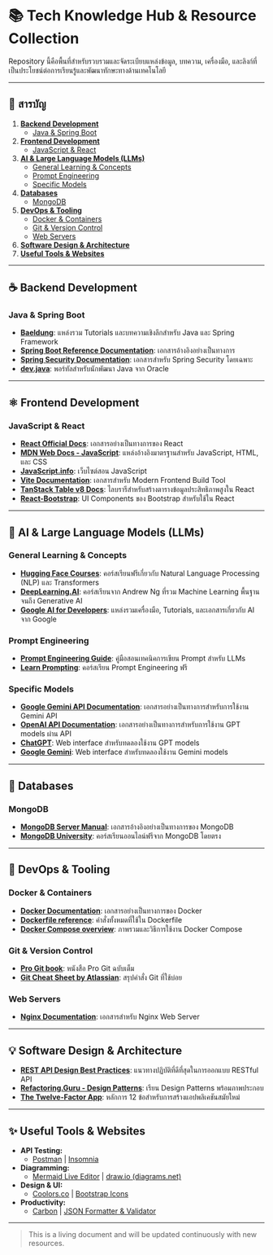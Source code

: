 # 📚 Tech Knowledge Hub & Resource Collection

Repository นี้คือพื้นที่สำหรับรวบรวมและจัดระเบียบแหล่งข้อมูล, บทความ, เครื่องมือ, และลิงก์ที่เป็นประโยชน์ต่อการเรียนรู้และพัฒนาทักษะทางด้านเทคโนโลยี

---

## 📖 สารบัญ 

1.  [**Backend Development**](#-backend-development)
    -   [Java & Spring Boot](#java--spring-boot)
2.  [**Frontend Development**](#-frontend-development)
    -   [JavaScript & React](#javascript--react)
3.  [**AI & Large Language Models (LLMs)**](#-ai--large-language-models-llms)
    -   [General Learning & Concepts](#general-learning--concepts)
    -   [Prompt Engineering](#prompt-engineering)
    -   [Specific Models](#specific-models)
4.  [**Databases**](#-databases)
    -   [MongoDB](#mongodb)
5.  [**DevOps & Tooling**](#-devops--tooling)
    -   [Docker & Containers](#docker--containers)
    -   [Git & Version Control](#git--version-control)
    -   [Web Servers](#web-servers)
6.  [**Software Design & Architecture**](#-software-design--architecture)
7.  [**Useful Tools & Websites**](#-useful-tools--websites)

---

## ☕ Backend Development

### Java & Spring Boot
-   **[Baeldung](https://www.baeldung.com/)**: แหล่งรวม Tutorials และบทความเชิงลึกสำหรับ Java และ Spring Framework 
-   **[Spring Boot Reference Documentation](https://docs.spring.io/spring-boot/docs/current/reference/htmlsingle/)**: เอกสารอ้างอิงอย่างเป็นทางการ 
-   **[Spring Security Documentation](https://docs.spring.io/spring-security/reference/index.html)**: เอกสารสำหรับ Spring Security โดยเฉพาะ
-   **[dev.java](https://dev.java/)**: พอร์ทัลสำหรับนักพัฒนา Java จาก Oracle

---

## ⚛️ Frontend Development

### JavaScript & React
-   **[React Official Docs](https://react.dev/)**: เอกสารอย่างเป็นทางการของ React 
-   **[MDN Web Docs - JavaScript](https://developer.mozilla.org/en-US/docs/Web/JavaScript)**: แหล่งอ้างอิงมาตรฐานสำหรับ JavaScript, HTML, และ CSS
-   **[JavaScript.info](https://javascript.info/)**: เว็บไซต์สอน JavaScript 
-   **[Vite Documentation](https://vitejs.dev/)**: เอกสารสำหรับ Modern Frontend Build Tool
-   **[TanStack Table v8 Docs](https://tanstack.com/table/v8)**: ไลบรารีสำหรับสร้างตารางข้อมูลประสิทธิภาพสูงใน React
-   **[React-Bootstrap](https://react-bootstrap.netlify.app/)**: UI Components ของ Bootstrap สำหรับใช้ใน React

---

## 🤖 AI & Large Language Models (LLMs)

### General Learning & Concepts
-   **[Hugging Face Courses](https://huggingface.co/learn/nlp-course)**: คอร์สเรียนฟรีเกี่ยวกับ Natural Language Processing (NLP) และ Transformers
-   **[DeepLearning.AI](https://www.deeplearning.ai/)**: คอร์สเรียนจาก Andrew Ng ที่รวม Machine Learning พื้นฐานจนถึง Generative AI
-   **[Google AI for Developers](https://ai.google.dev/)**: แหล่งรวมเครื่องมือ, Tutorials, และเอกสารเกี่ยวกับ AI จาก Google

### Prompt Engineering
-   **[Prompt Engineering Guide](https://www.promptingguide.ai/)**: คู่มือสอนเทคนิคการเขียน Prompt สำหรับ LLMs 
-   **[Learn Prompting](https://learnprompting.org/)**: คอร์สเรียน Prompt Engineering ฟรี

### Specific Models
-   **[Google Gemini API Documentation](https://ai.google.dev/docs/gemini_api_overview)**: เอกสารอย่างเป็นทางการสำหรับการใช้งาน Gemini API
-   **[OpenAI API Documentation](https://platform.openai.com/docs/introduction)**: เอกสารอย่างเป็นทางการสำหรับการใช้งาน GPT models ผ่าน API
-   **[ChatGPT](https://chat.openai.com/)**: Web interface สำหรับทดลองใช้งาน GPT models
-   **[Google Gemini](https://gemini.google.com/)**: Web interface สำหรับทดลองใช้งาน Gemini models

---

## 🍃 Databases

### MongoDB
-   **[MongoDB Server Manual](https://www.mongodb.com/docs/manual/)**: เอกสารอ้างอิงอย่างเป็นทางการของ MongoDB
-   **[MongoDB University](https://learn.mongodb.com/)**: คอร์สเรียนออนไลน์ฟรีจาก MongoDB โดยตรง

---

## 🐳 DevOps & Tooling

### Docker & Containers
-   **[Docker Documentation](https://docs.docker.com/)**: เอกสารอย่างเป็นทางการของ Docker
-   **[Dockerfile reference](https://docs.docker.com/engine/reference/builder/)**: คำสั่งทั้งหมดที่ใช้ใน Dockerfile
-   **[Docker Compose overview](https://docs.docker.com/compose/)**: ภาพรวมและวิธีการใช้งาน Docker Compose

### Git & Version Control
-   **[Pro Git book](https://git-scm.com/book/en/v2)**: หนังสือ Pro Git ฉบับเต็ม 
-   **[Git Cheat Sheet by Atlassian](https://www.atlassian.com/git/tutorials/atlassian-git-cheatsheet)**: สรุปคำสั่ง Git ที่ใช้บ่อย

### Web Servers
-   **[Nginx Documentation](https://nginx.org/en/docs/)**: เอกสารสำหรับ Nginx Web Server

---

## 💡 Software Design & Architecture

-   **[REST API Design Best Practices](https://learn.microsoft.com/en-us/azure/architecture/best-practices/api-design)**: แนวทางปฏิบัติที่ดีที่สุดในการออกแบบ RESTful API
-   **[Refactoring.Guru - Design Patterns](https://refactoring.guru/design-patterns)**: เรียน Design Patterns พร้อมภาพประกอบ
-   **[The Twelve-Factor App](https://12factor.net/)**: หลักการ 12 ข้อสำหรับการสร้างแอปพลิเคชันสมัยใหม่

---

## ✨ Useful Tools & Websites

-   **API Testing:**
    -   [Postman](https://www.postman.com/) | [Insomnia](https://insomnia.rest/)
-   **Diagramming:**
    -   [Mermaid Live Editor](https://mermaid.live/) | [draw.io (diagrams.net)](https://app.diagrams.net/)
-   **Design & UI:**
    -   [Coolors.co](https://coolors.co/) | [Bootstrap Icons](https://icons.getbootstrap.com/)
-   **Productivity:**
    -   [Carbon](https://carbon.now.sh/) | [JSON Formatter & Validator](https://jsonformatter.curiousconcept.com/)

---

> This is a living document and will be updated continuously with new resources.
